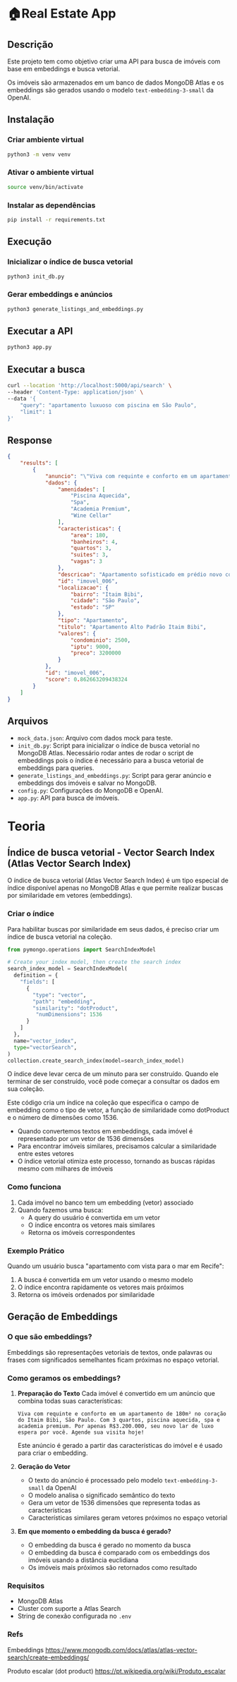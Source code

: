 # 🏠Real Estate App



## Descrição

Este projeto tem como objetivo criar uma API para busca de imóveis com base em embeddings e busca vetorial.

Os imóveis são armazenados em um banco de dados MongoDB Atlas e os embeddings são gerados usando o modelo `text-embedding-3-small` da OpenAI.


## Instalação

### Criar ambiente virtual
```bash 
python3 -m venv venv
```

### Ativar o ambiente virtual
```bash
source venv/bin/activate
```

### Instalar as dependências
```bash
pip install -r requirements.txt
```

## Execução

### Inicializar o índice de busca vetorial

```bash
python3 init_db.py
```

### Gerar embeddings e anúncios

```bash
python3 generate_listings_and_embeddings.py
```

## Executar a API

```bash
python3 app.py
```

## Executar a busca

```bash
curl --location 'http://localhost:5000/api/search' \
--header 'Content-Type: application/json' \
--data '{
    "query": "apartamento luxuoso com piscina em São Paulo",
    "limit": 1
}'
```

## Response

```json
{
    "results": [
        {
            "anuncio": "\"Viva com requinte e conforto em um apartamento de 180m² no coração do Itaim Bibi, São Paulo. Com 3 quartos, piscina aquecida, spa e academia premium. Por apenas R$3.200.000, seu novo lar de luxo espera por você. Agende sua visita hoje!\"",
            "dados": {
                "amenidades": [
                    "Piscina Aquecida",
                    "Spa",
                    "Academia Premium",
                    "Wine Cellar"
                ],
                "caracteristicas": {
                    "area": 180,
                    "banheiros": 4,
                    "quartos": 3,
                    "suites": 3,
                    "vagas": 3
                },
                "descricao": "Apartamento sofisticado em prédio novo com lazer completo.",
                "id": "imovel_006",
                "localizacao": {
                    "bairro": "Itaim Bibi",
                    "cidade": "São Paulo",
                    "estado": "SP"
                },
                "tipo": "Apartamento",
                "titulo": "Apartamento Alto Padrão Itaim Bibi",
                "valores": {
                    "condominio": 2500,
                    "iptu": 9000,
                    "preco": 3200000
                }
            },
            "id": "imovel_006",
            "score": 0.862663209438324
        }
    ]
}
```

## Arquivos

- `mock_data.json`: Arquivo com dados mock para teste.
- `init_db.py`: Script para inicializar o índice de busca vetorial no MongoDB Atlas. Necessário rodar antes de rodar o script de embeddings pois o índice é necessário para a busca vetorial de embeddings para queries.
- `generate_listings_and_embeddings.py`: Script para gerar anúncio e embeddings dos imóveis e salvar no MongoDB.
- `config.py`: Configurações do MongoDB e OpenAI.
- `app.py`: API para busca de imóveis.


# Teoria

## Índice de busca vetorial - Vector Search Index (Atlas Vector Search Index)

O índice de busca vetorial (Atlas Vector Search Index) é um tipo especial de índice disponível apenas no MongoDB Atlas e que permite realizar buscas por similaridade em vetores (embeddings).

### Criar o índice

Para habilitar buscas por similaridade em seus dados, é preciso criar um índice de busca vetorial na coleção.

```python
from pymongo.operations import SearchIndexModel

# Create your index model, then create the search index
search_index_model = SearchIndexModel(
  definition = {
    "fields": [
      {
        "type": "vector",
        "path": "embedding",
        "similarity": "dotProduct",
         "numDimensions": 1536
      }
    ]
  },
  name="vector_index",
  type="vectorSearch",
)
collection.create_search_index(model=search_index_model)
```

O índice deve levar cerca de um minuto para ser construído. Quando ele terminar de ser construído, você pode começar a consultar os dados em sua coleção.

Este código cria um índice na coleção que especifica o campo de embedding como o tipo de vetor, a função de similaridade como dotProduct e o número de dimensões como 1536.

- Quando convertemos textos em embeddings, cada imóvel é representado por um vetor de 1536 dimensões
- Para encontrar imóveis similares, precisamos calcular a similaridade entre estes vetores
- O índice vetorial otimiza este processo, tornando as buscas rápidas mesmo com milhares de imóveis

### Como funciona

1. Cada imóvel no banco tem um embedding (vetor) associado
2. Quando fazemos uma busca:
   - A query do usuário é convertida em um vetor
   - O índice encontra os vetores mais similares
   - Retorna os imóveis correspondentes

### Exemplo Prático

Quando um usuário busca "apartamento com vista para o mar em Recife":
1. A busca é convertida em um vetor usando o mesmo modelo
2. O índice encontra rapidamente os vetores mais próximos
3. Retorna os imóveis ordenados por similaridade


## Geração de Embeddings

### O que são embeddings?
Embeddings são representações vetoriais de textos, onde palavras ou frases com significados semelhantes ficam próximas no espaço vetorial.

### Como geramos os embeddings?
1. **Preparação do Texto**
   Cada imóvel é convertido em um anúncio que combina todas suas características:
   ```text
   Viva com requinte e conforto em um apartamento de 180m² no coração do Itaim Bibi, São Paulo. Com 3 quartos, piscina aquecida, spa e academia premium. Por apenas R$3.200.000, seu novo lar de luxo espera por você. Agende sua visita hoje!
   ```
   Este anúncio é gerado a partir das características do imóvel e é usado para criar o embedding.

2. **Geração do Vetor**

   - O texto do anúncio é processado pelo modelo `text-embedding-3-small` da OpenAI
   - O modelo analisa o significado semântico do texto
   - Gera um vetor de 1536 dimensões que representa todas as características
   - Características similares geram vetores próximos no espaço vetorial

3. **Em que momento o embedding da busca é gerado?**
   - O embedding da busca é gerado no momento da busca
   - O embedding da busca é comparado com os embeddings dos imóveis usando a distância euclidiana
   - Os imóveis mais próximos são retornados como resultado


### Requisitos
- MongoDB Atlas
- Cluster com suporte a Atlas Search
- String de conexão configurada no `.env`

### Refs

Embeddings
https://www.mongodb.com/docs/atlas/atlas-vector-search/create-embeddings/

Produto escalar (dot product)
https://pt.wikipedia.org/wiki/Produto_escalar